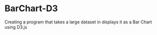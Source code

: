# BarChart-D3
Creating a program that takes a large dataset in displays it as a Bar Chart using D3.js
